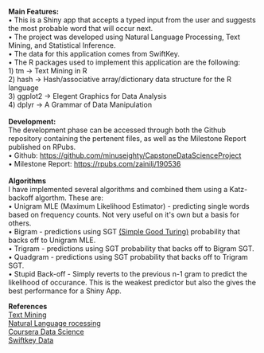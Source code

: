 <b>Main Features:</b>     
• This is a Shiny app that accepts a typed input from the user and suggests the most probable word that will occur next.     
• The project was developed using Natural Language Processing, Text Mining, and Statistical Inference.     
• The data for this application comes from SwiftKey.     
• The R packages used to implement this application are the following:    
    1) tm → Text Mining in R     
    2) hash → Hash/associative array/dictionary data structure for the R language     
    3) ggplot2 → Elegent Graphics for Data Analysis     
    4) dplyr → A Grammar of Data Manipulation
<br></br>
<b>Development:</b>     
The development phase can be accessed through both the Github repository containing the pertenent files, as well as the Milestone Report published on RPubs.     
• Github: https://github.com/minuseighty/CapstoneDataScienceProject     
• Milestone Report:  https://rpubs.com/zainilj/190536     
<br>
<b>Algorithms</b>     
I have implemented several algorithms and combined them using a Katz-backoff algorthm. These are:     
• Unigram MLE (Maximum Likelihood Estimator) - predicting single words based on frequency counts. Not very useful on it's own but a basis for others.     
• Bigram - predictions using SGT <a href = "https://en.wikipedia.org/wiki/Good%E2%80%93Turing_frequency_estimation">(Simple Good Turing)</a> probability that backs off to Unigram MLE.     
• Trigram - predictions using SGT probability that backs off to Bigram SGT.     
• Quadgram - predictions using SGT probability that backs off to Trigram SGT.     
• Stupid Back-off - Simply reverts to the previous n-1 gram to predict the likelihood of occurance. This is the weakest predictor but also the gives the best performance for a Shiny App.     

<b>References</b>     
<a href = "https://www.jstatsoft.org/article/view/v025i05">Text Mining</a>     
<a href = "https://cran.r-project.org/web/views/NaturalLanguageProcessing.html">Natural Language rocessing</a>           
<a href = "https://www.coursera.org/learn/data-science-project/home/welcome">Coursera Data Science</a>     
<a href = "https://d396qusza40orc.cloudfront.net/dsscapstone/dataset/Coursera-SwiftKey.zip">Swiftkey Data</a>     

